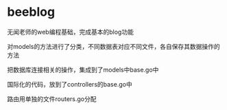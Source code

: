 # beeblog
无闻老师的web编程基础，完成基本的blog功能

对models的方法进行了分类，不同数据表对应不同文件，各自保存其数据操作的方法

把数据库连接相关的操作，集成到了models中base.go中

国际化的代码，放到了controllers的base.go中

路由用单独的文件routers.go分配